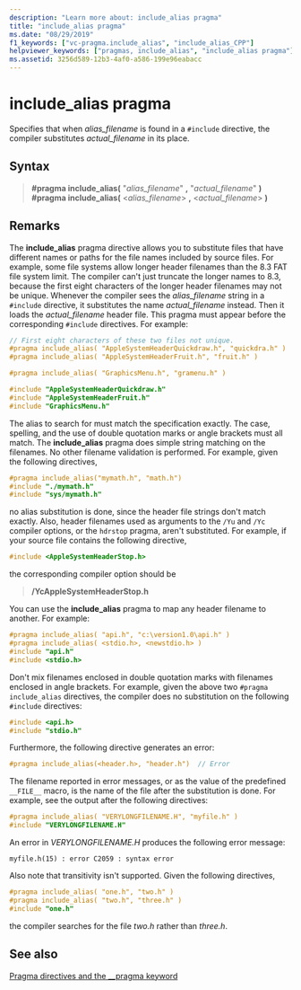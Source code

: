 ```yaml
---
description: "Learn more about: include_alias pragma"
title: "include_alias pragma"
ms.date: "08/29/2019"
f1_keywords: ["vc-pragma.include_alias", "include_alias_CPP"]
helpviewer_keywords: ["pragmas, include_alias", "include_alias pragma"]
ms.assetid: 3256d589-12b3-4af0-a586-199e96eabacc
---
```

# include_alias pragma

Specifies that when *alias_filename* is found in a `#include` directive, the compiler substitutes *actual_filename* in its place.

## Syntax

<!-- localization note - it's important to have the italic and bold characters immediately adjacent here. -->
> **#pragma include_alias(** "*alias_filename*" **,** "*actual_filename*" **)**\
> **#pragma include_alias(** \<*alias_filename*> **,** \<*actual_filename*> **)**

## Remarks

The **include_alias** pragma directive allows you to substitute files that have different names or paths for the file names included by source files. For example, some file systems allow longer header filenames than the 8.3 FAT file system limit. The compiler can't just truncate the longer names to 8.3, because the first eight characters of the longer header filenames may not be unique. Whenever the compiler sees the *alias_filename* string in a `#include` directive, it substitutes the name *actual_filename* instead. Then it loads the *actual_filename* header file. This pragma must appear before the corresponding `#include` directives. For example:

```cpp
// First eight characters of these two files not unique.
#pragma include_alias( "AppleSystemHeaderQuickdraw.h", "quickdra.h" )
#pragma include_alias( "AppleSystemHeaderFruit.h", "fruit.h" )

#pragma include_alias( "GraphicsMenu.h", "gramenu.h" )

#include "AppleSystemHeaderQuickdraw.h"
#include "AppleSystemHeaderFruit.h"
#include "GraphicsMenu.h"
```

The alias to search for must match the specification exactly. The case, spelling, and the use of double quotation marks or angle brackets must all match. The **include_alias** pragma does simple string matching on the filenames. No other filename validation is performed. For example, given the following directives,

```cpp
#pragma include_alias("mymath.h", "math.h")
#include "./mymath.h"
#include "sys/mymath.h"
```

no alias substitution is done, since the header file strings don't match exactly. Also, header filenames used as arguments to the `/Yu` and `/Yc` compiler options, or the `hdrstop` pragma, aren't substituted. For example, if your source file contains the following directive,

```cpp
#include <AppleSystemHeaderStop.h>
```

the corresponding compiler option should be

> **/YcAppleSystemHeaderStop.h**

You can use the **include_alias** pragma to map any header filename to another. For example:

```cpp
#pragma include_alias( "api.h", "c:\version1.0\api.h" )
#pragma include_alias( <stdio.h>, <newstdio.h> )
#include "api.h"
#include <stdio.h>
```

Don't mix filenames enclosed in double quotation marks with filenames enclosed in angle brackets. For example, given the above two `#pragma include_alias` directives, the compiler does no substitution on the following `#include` directives:

```cpp
#include <api.h>
#include "stdio.h"
```

Furthermore, the following directive generates an error:

```cpp
#pragma include_alias(<header.h>, "header.h")  // Error
```

The filename reported in error messages, or as the value of the predefined `__FILE__` macro, is the name of the file after the substitution is done. For example, see the output after the following directives:

```cpp
#pragma include_alias( "VERYLONGFILENAME.H", "myfile.h" )
#include "VERYLONGFILENAME.H"
```

An error in *VERYLONGFILENAME.H* produces the following error message:

```Output
myfile.h(15) : error C2059 : syntax error
```

Also note that transitivity isn't supported. Given the following directives,

```cpp
#pragma include_alias( "one.h", "two.h" )
#pragma include_alias( "two.h", "three.h" )
#include "one.h"
```

the compiler searches for the file *two.h* rather than *three.h*.

## See also

[Pragma directives and the __pragma keyword](../preprocessor/pragma-directives-and-the-pragma-keyword.md)
